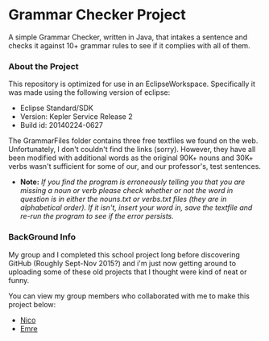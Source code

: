 # Grammar Checker Project
A simple Grammar Checker, written in Java, that intakes a sentence and checks it against 10+ grammar rules to see if it complies with all of them.

### About the Project

This repository is optimized for use in an EclipseWorkspace. Specifically it was made using the following version of eclipse:
  * Eclipse Standard/SDK
  * Version: Kepler Service Release 2
  * Build id: 20140224-0627

The GrammarFiles folder contains three free textfiles we found on the web. Unfortunately, I don't couldn't find the links (sorry). However, they have all been modified with additional words as the original 90K+ nouns and 30K+ verbs wasn't sufficient for some of our, and our professor's, test sentences.

  * **Note:** *If you find the program is erroneously telling you that you are missing a noun or verb please check whether or not the word in question is in either the nouns.txt or verbs.txt files (they are in alphabetical order). If it isn't, insert your word in, save the textfile and re-run the program to see if the error persists.*

### BackGround Info

My group and I completed this school project long before discovering GitHub (Roughly Sept-Nov 2015?) and i'm just now getting around to uploading some of these old projects that I thought were kind of neat or funny.

You can view my group members who collaborated with me to make this project below:
  * [Nico](https://github.com/nicosantarin)
  * [Emre](https://github.com/ITemreb)
